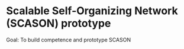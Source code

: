 # Scalable Self-Organizing Network (SCASON) prototype 

Goal: To build competence and prototype  SCASON


